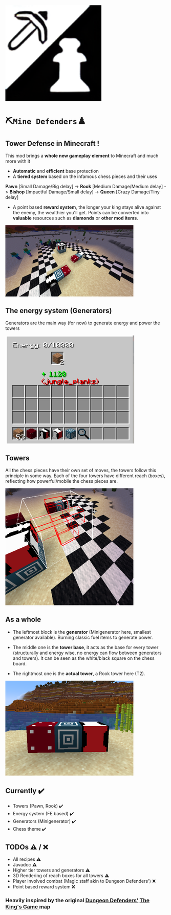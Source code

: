 <img src="images/logo_upscaled.png" width="300" height="300">

# ⛏️`Mine Defenders`♟️

## Tower Defense in Minecraft !

This mod brings a **whole new gameplay element** to Minecraft and much more with it
- **Automatic** and **efficient** base protection
- A **tiered system** based on the infamous chess pieces and their uses 

**Pawn** [Small Damage/Big delay] -> **Rook** [Medium Damage/Medium delay] -> **Bishop** [Impactful Damage/Small delay] -> **Queen** [Crazy Damage/Tiny delay]
- A point based **reward system**, the longer your king stays alive against the enemy, the wealthier you'll get. Points can be converted into **valuable** resources such as **diamonds** or **other mod items**.

<img src="images/overview.png" width="400">

## The energy system (Generators)
Generators are the main way (for now) to generate energy and power the towers


<img src="images/minigenerator_gui.png" width="400" >

## Towers
All the chess pieces have their own set of moves, the towers follow this principle in some way. Each of the four towers have different reach (boxes), reflecting how powerful/mobile the chess pieces are.

<img src="images/aabb.png" width="400" >


## As a whole
- The leftmost block is the **generator** (Minigenerator here, smallest generator available). Burning classic fuel items to generate power.

- The middle one is the **tower base**, it acts as the base for every tower (structurally and energy wise, no energy can flow between generators and towers). It can be seen as the white/black square on the chess board.

- The rightmost one is the **actual tower**, a Rook tower here (T2).


<img src="images/chain.png" width="400" >


## Currently ✔️
- Towers (Pawn, Rook) ✔️
- Energy system (FE based) ✔️
- Generators (Minigenerator) ✔️
- Chess theme ✔️


## TODOs ⚠️ / ❌
- All recipes ⚠️
- Javadoc ⚠️
- Higher tier towers and generators ⚠️
- 3D Rendering of reach boxes for all towers ⚠️
- Player involved combat (Magic staff akin to Dungeon Defenders') ❌
- Point based reward system ❌


### Heavily inspired by the original [Dungeon Defenders'](https://en.wikipedia.org/wiki/Dungeon_Defenders) [The King's Game ](https://dungeondefenders.fandom.com/wiki/The_King%27s_Game)map